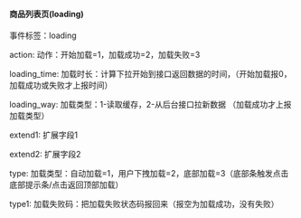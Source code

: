 #### 商品列表页(loading)

事件标签：loading

action:             动作：开始加载=1，加载成功=2，加载失败=3
    
loading_time:       加载时长：计算下拉开始到接口返回数据的时间，（开始加载报0，加载成功或失败才上报时间）

loading_way:        加载类型：1-读取缓存，2-从后台接口拉新数据 （加载成功才上报加载类型）

extend1:            扩展字段1

extend2:            扩展字段2

type:               加载类型：自动加载=1，用户下拽加载=2，底部加载=3（底部条触发点击底部提示条/点击返回顶部加载）

type1:              加载失败码：把加载失败状态码报回来（报空为加载成功，没有失败）